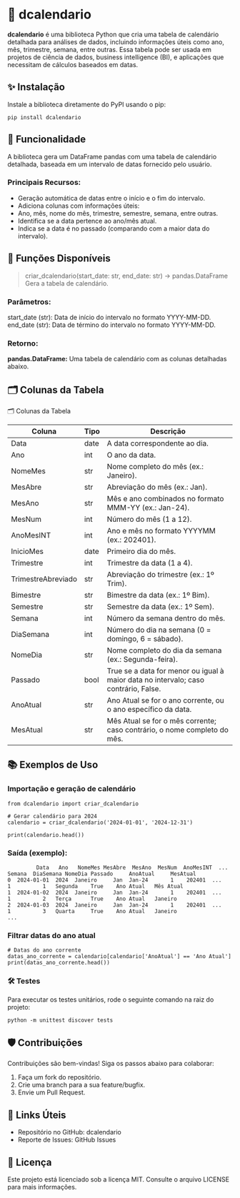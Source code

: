 # 📆 dcalendario
**dcalendario** é uma biblioteca Python que cria uma tabela de calendário detalhada para análises de dados, incluindo informações úteis como ano, mês, trimestre, semana, entre outras. Essa tabela pode ser usada em projetos de ciência de dados, business intelligence (BI), e aplicações que necessitam de cálculos baseados em datas.

## ✨ Instalação
Instale a biblioteca diretamente do PyPI usando o pip:
```
pip install dcalendario
```

## 🚀 Funcionalidade
A biblioteca gera um DataFrame pandas com uma tabela de calendário detalhada, baseada em um intervalo de datas fornecido pelo usuário.

### Principais Recursos:
- Geração automática de datas entre o início e o fim do intervalo.
- Adiciona colunas com informações úteis:
- Ano, mês, nome do mês, trimestre, semestre, semana, entre outras.
- Identifica se a data pertence ao ano/mês atual.
- Indica se a data é no passado (comparando com a maior data do intervalo).

## 🧰 Funções Disponíveis
> criar_dcalendario(start_date: str, end_date: str) -> pandas.DataFrame
Gera a tabela de calendário.

### Parâmetros:
start_date (str): Data de início do intervalo no formato YYYY-MM-DD.
end_date (str): Data de término do intervalo no formato YYYY-MM-DD.
### Retorno:
**pandas.DataFrame:** Uma tabela de calendário com as colunas detalhadas abaixo.

## 🗂️ Colunas da Tabela

🗂️ Colunas da Tabela

| Coluna                | Tipo  | Descrição                                                                                      |
|-----------------------|-------|------------------------------------------------------------------------------------------------|
| Data                  | date  | A data correspondente ao dia.                                                                  |
| Ano                   | int   | O ano da data.                                                                                 |
| NomeMes               | str   | Nome completo do mês (ex.: Janeiro).                                                           |
| MesAbre               | str   | Abreviação do mês (ex.: Jan).                                                                  |
| MesAno                | str   | Mês e ano combinados no formato MMM-YY (ex.: Jan-24).                                          |
| MesNum                | int   | Número do mês (1 a 12).                                                                        |
| AnoMesINT             | int   | Ano e mês no formato YYYYMM (ex.: 202401).                                                     |
| InicioMes             | date  | Primeiro dia do mês.                                                                           |
| Trimestre             | int   | Trimestre da data (1 a 4).                                                                     |
| TrimestreAbreviado    | str   | Abreviação do trimestre (ex.: 1º Trim).                                                        |
| Bimestre              | str   | Bimestre da data (ex.: 1º Bim).                                                                |
| Semestre              | str   | Semestre da data (ex.: 1º Sem).                                                                |
| Semana                | int   | Número da semana dentro do mês.                                                                |
| DiaSemana             | int   | Número do dia na semana (0 = domingo, 6 = sábado).                                             |
| NomeDia               | str   | Nome completo do dia da semana (ex.: Segunda-feira).                                           |
| Passado               | bool  | True se a data for menor ou igual à maior data no intervalo; caso contrário, False.            |
| AnoAtual              | str   | Ano Atual se for o ano corrente, ou o ano específico da data.                                  |
| MesAtual              | str   | Mês Atual se for o mês corrente; caso contrário, o nome completo do mês.                       |

## 📚 Exemplos de Uso
### Importação e geração de calendário
```
from dcalendario import criar_dcalendario

# Gerar calendário para 2024
calendario = criar_dcalendario('2024-01-01', '2024-12-31')

print(calendario.head())
```

### Saída (exemplo):

```
         Data   Ano   NomeMes MesAbre  MesAno  MesNum  AnoMesINT  ...  Semana  DiaSemana NomeDia Passado     AnoAtual     MesAtual
0  2024-01-01  2024  Janeiro     Jan  Jan-24       1    202401  ...       1          1   Segunda    True    Ano Atual   Mês Atual
1  2024-01-02  2024  Janeiro     Jan  Jan-24       1    202401  ...       1          2   Terça      True    Ano Atual   Janeiro
2  2024-01-03  2024  Janeiro     Jan  Jan-24       1    202401  ...       1          3   Quarta     True    Ano Atual   Janeiro
...
```

### Filtrar datas do ano atual

```
# Datas do ano corrente
datas_ano_corrente = calendario[calendario['AnoAtual'] == 'Ano Atual']
print(datas_ano_corrente.head())
```

### 🛠️ Testes
Para executar os testes unitários, rode o seguinte comando na raiz do projeto:
```
python -m unittest discover tests
```

## 🛡️ Contribuições
Contribuições são bem-vindas! Siga os passos abaixo para colaborar:
1. Faça um fork do repositório.
2. Crie uma branch para a sua feature/bugfix.
3. Envie um Pull Request.

## 🔗 Links Úteis
- Repositório no GitHub: dcalendario
- Reporte de Issues: GitHub Issues

## 📝 Licença
Este projeto está licenciado sob a licença MIT. Consulte o arquivo LICENSE para mais informações.


